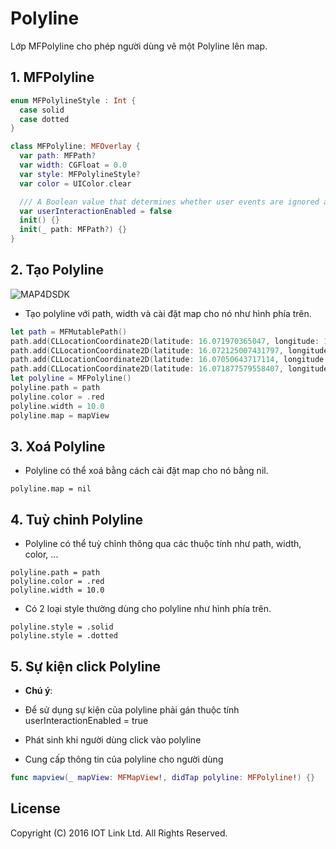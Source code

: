 # Polyline
Lớp MFPolyline cho phép người dùng vẽ một Polyline lên map.


## 1. MFPolyline

  ```swift 
  enum MFPolylineStyle : Int {
    case solid
    case dotted
  }
  ```

  ```swift
  class MFPolyline: MFOverlay {
    var path: MFPath?
    var width: CGFloat = 0.0
    var style: MFPolylineStyle?
    var color = UIColor.clear

    /// A Boolean value that determines whether user events are ignored and removed from the event queue.
    var userInteractionEnabled = false
    init() {}
    init(_ path: MFPath?) {}
  }
  ```

## 2. Tạo Polyline 

  ![MAP4DSDK](https://raw.githubusercontent.com/iotlinkadmin/map4d-ios-sdk/master/docs/resource/v1.4/5-2polyline.png) 
  - Tạo polyline với path, width và cài đặt map cho nó như hình phía trên.
  ```swift
  let path = MFMutablePath()
  path.add(CLLocationCoordinate2D(latitude: 16.071970365047, longitude: 108.22305457496643))
  path.add(CLLocationCoordinate2D(latitude: 16.072125007431797, longitude: 108.22499871253967))
  path.add(CLLocationCoordinate2D(latitude: 16.07050643717114, longitude: 108.22473049163818))
  path.add(CLLocationCoordinate2D(latitude: 16.071877579558407, longitude: 108.2241159149169))
  let polyline = MFPolyline()
  polyline.path = path
  polyline.color = .red
  polyline.width = 10.0
  polyline.map = mapView
  ```

## 3. Xoá Polyline

  - Polyline có thể xoá bằng cách cài đặt map cho nó bằng nil.
  ```
  polyline.map = nil
  ```
## 4. Tuỳ chỉnh Polyline

  - Polyline có thể tuỳ chỉnh thông qua các thuộc tính như path, width, color, ...
  ``` 
  polyline.path = path
  polyline.color = .red
  polyline.width = 10.0
  ```
  - Có 2 loại style thường dùng cho polyline như hình phía trên.
  ``` 
  polyline.style = .solid
  polyline.style = .dotted
  ```

## 5. Sự kiện click Polyline 

  - **Chú ý**:
  - Để sử dụng sự kiện của polyline phải gán thuộc tính userInteractionEnabled = true

  - Phát sinh khi người dùng click vào polyline
  - Cung cấp thông tin của polyline cho người dùng
  ```swift
  func mapview(_ mapView: MFMapView!, didTap polyline: MFPolyline!) {}
  ```

License
-------

Copyright (C) 2016 IOT Link Ltd. All Rights Reserved.